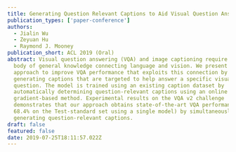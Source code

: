 ```yaml
---
title: Generating Question Relevant Captions to Aid Visual Question Answering
publication_types: ['paper-conference']
authors:
  - Jialin Wu
  - Zeyuan Hu
  - Raymond J. Mooney
publication_short: ACL 2019 (Oral)
abstract: Visual question answering (VQA) and image captioning require a shared
  body of general knowledge connecting language and vision. We present a novel
  approach to improve VQA performance that exploits this connection by jointly
  generating captions that are targeted to help answer a specific visual
  question. The model is trained using an existing caption dataset by
  automatically determining question-relevant captions using an online
  gradient-based method. Experimental results on the VQA v2 challenge
  demonstrates that our approach obtains state-of-the-art VQA performance (e.g.
  68.4% on the Test-standard set using a single model) by simultaneously
  generating question-relevant captions.
draft: false
featured: false
date: 2019-07-25T18:11:57.022Z
---
```

